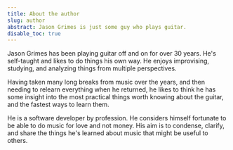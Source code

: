 ```yaml
---
title: About the author
slug: author
abstract: Jason Grimes is just some guy who plays guitar.
disable_toc: true
---
```


Jason Grimes has been playing guitar off and on for over 30 years. 
He's self-taught and likes to do things his own way. 
He enjoys improvising, studying, and analyzing things from multiple perspectives. 

Having taken many long breaks from music over the years, 
and then needing to relearn everything when he returned,
he likes to think he has some insight into the most practical things worth knowing about the guitar, 
and the fastest ways to learn them.

He is a software developer by profession. 
He considers himself fortunate to be able to do music for love and
not money. 
His aim is to condense, clarify, and share
the things he's learned about music that might be useful to others. 
